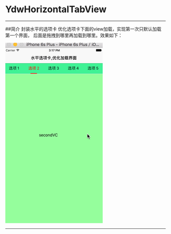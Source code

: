 # YdwHorizontalTabView

***
##简介
封装水平的选项卡
优化选项卡下面的view加载，实现第一次只默认加载第一个界面，
后面是拖拽到哪里再加载到哪里。效果如下：

![demo](https://github.com/qq649913117/YdwHorizontalTabView/blob/master/demo.gif)

***